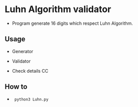 # Luhn Algorithm validator

* Program generate 16 digits which respect Luhn Algorithm. 


## Usage


* Generator     

* Validator 

* Check details CC


## How to 

* <code> python3 Luhn.py </code>


